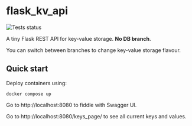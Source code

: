 # flask_kv_api

![Tests status](https://github.com/still-coding/flask_kv_api/actions/workflows/python-test.yml/badge.svg?branch=no-db)

A tiny Flask REST API for key-value storage. **No DB branch**.

You can switch between branches to change key-value storage flavour.

## Quick start

Deploy containers using:

```shell
docker compose up
```

Go to http://localhost:8080 to fiddle with Swagger UI.

Go to http://localhost:8080/keys_page/ to see all current keys and values.
